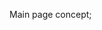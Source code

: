 Main page concept; 

[screenshot]:(http://res.cloudinary.com/kapicaluk/image/upload/v1517425781/Screen_Shot_2018-01-31_at_14.02.57_zywm4m.png)
